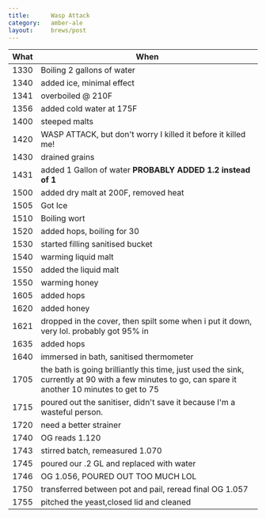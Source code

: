 ```yaml
---
title:      Wasp Attack
category:   amber-ale
layout:     brews/post
---
```


What|When
----|----
1330|Boiling 2 gallons of water
1340|added ice, minimal effect
1341|overboiled @ 210F
1356|added cold water at 175F
1400|steeped malts
1420|WASP ATTACK, but don't worry I killed it before it killed me!
1430|drained grains
1431|added 1 Gallon of water **PROBABLY ADDED 1.2 instead of 1**
1500|added dry malt at 200F, removed heat 
1505|Got Ice
1510|Boiling wort
1520|added hops, boiling for 30
1530|started filling sanitised bucket
1540|warming liquid malt
1550|added the liquid malt
1550|warming honey
1605|added hops
1620|added honey
1621|dropped in the cover, then spilt some when i put it down, very lol. probably got 95% in
1635|added hops
1640|immersed in bath, sanitised thermometer
1705|the bath is going brilliantly this time, just used the sink, currently at 90 with a few minutes to go, can spare it another 10 minutes to get to 75
1715|poured out the sanitiser, didn't save it because I'm a wasteful person.
1720|need a better strainer
1740|OG reads 1.120
1743|stirred batch, remeasured 1.070
1745|poured our .2 GL and replaced with water
1746|OG 1.056, POURED OUT TOO MUCH LOL
1750|transferred between pot and pail, reread final OG 1.057
1755|pitched the yeast,closed lid and cleaned
